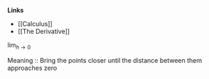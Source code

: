 **Links**
- [[Calculus]] 
- [[The Derivative]] 

$\lim_{h\to0}$

Meaning :: Bring the points closer until the distance between them approaches zero
